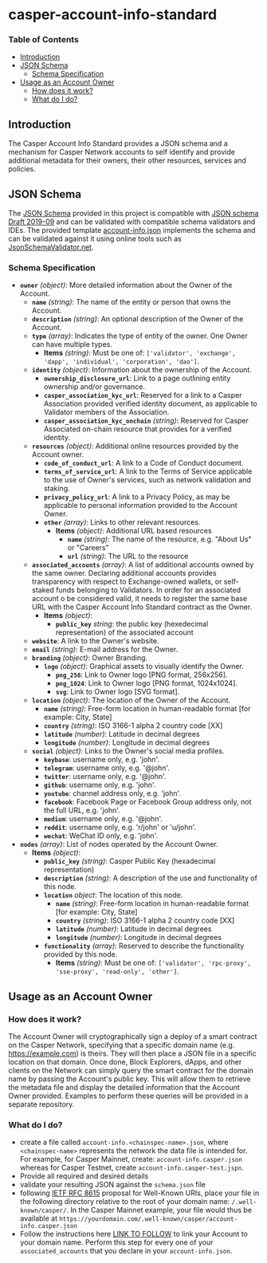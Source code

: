 # casper-account-info-standard

### Table of Contents

- [Introduction](#introduction)
- [JSON Schema](#json-schema)
  - [Schema Specification](#schema-specification)
- [Usage as an Account Owner](#usage-as-an-account-owner)
  - [How does it work?](#how-does-it-work)
  - [What do I do?](#what-do-i-do)

## Introduction

The Casper Account Info Standard provides a JSON schema and a mechanism for Casper Network accounts to
self identify and provide additional metadata for their owners, their other resources, services and policies.

## JSON Schema

The [JSON Schema](schema.json) provided in this project is compatible with
[JSON schema Draft 2019-09](https://json-schema.org/specification-links.html#2019-09-formerly-known-as-draft-8)
and can be validated with compatible schema validators and IDEs. 
The provided template [account-info.json](account-info.json) implements the schema and can be validated against 
it using online tools such as [JsonSchemaValidator.net](https://www.jsonschemavalidator.net/s/TYCUEe8S).

### Schema Specification

- **`owner`** *(object)*: More detailed information about the Owner of the Account.
    - **`name`** *(string)*: The name of the entity or person that owns the Account.
    - **`description`** *(string)*: An optional description of the Owner of the Account.
    - **`type`** *(array)*: Indicates the type of entity of the owner. One Owner can have multiple types.
        - **Items** *(string)*: Must be one of: `['validator', 'exchange', 'dapp', 'individual', 'corporation', 'dao']`.
    - **`identity`** *(object)*: Information about the ownership of the Account.
        - **`ownership_disclosure_url`**: Link to a page outlining entity ownership and/or governance. 
        - **`casper_association_kyc_url`**: Reserved for a link to a Casper Association provided verified identity document, as applicable to Validator members of the Association.
        - **`casper_association_kyc_onchain`** *(string)*: Reserved for Casper Associated on-chain resource that provides for a verified identity.
    - **`resources`** *(object)*: Additional online resources provided by the Account owner.
        - **`code_of_conduct_url`**: A link to a Code of Conduct document.
        - **`terms_of_service_url`**: A link to the Terms of Service applicable to the use of Owner's services, such as network validation and staking.
        - **`privacy_policy_url`**: A link to a Privacy Policy, as may be applicable to personal information provided to the Account Owner.
        - **`other`** *(array)*: Links to other relevant resources.
            - **Items** *(object)*: Additional URL based resources
                - **`name`** *(string)*: The name of the resource, e.g. "About Us" or "Careers"
                - **`url`** *(string)*: The URL to the resource
    - **`associated_accounts`** *(array)*: A list of additional accounts owned by the same owner. Declaring additional accounts provides transparency with respect to Exchange-owned wallets, or self-staked funds belonging to Validators. In order for an associated account o be considered valid, it needs to register the same base URL with the Casper Account Info Standard contract as the Owner.
        - **Items** *(object)*: 
            - **`public_key`** *string*: the public key (hexedecimal representation) of the associated account
    - **`website`**: A link to the Owner's website.
    - **`email`** *(string)*: E-mail address for the Owner.
    - **`branding`** *(object)*: Owner Branding.
        - **`logo`** *(object)*: Graphical assets to visually identify the Owner.
            - **`png_256`**: Link to Owner logo [PNG format, 256x256]. 
            - **`png_1024`**: Link to Owner logo [PNG format, 1024x1024].
            - **`svg`**: Link to Owner logo [SVG format].
    - **`location`** *(object)*: The location of the Owner of the Account.
        - **`name`** *(string)*: Free-form location in human-readable format [for example: City, State]
        - **`country`** *(string)*: ISO 3166-1 alpha 2 country code [XX]
        - **`latitude`** *(number)*: Latitude in decimal degrees
        - **`longitude`** *(number)*: Longitude in decimal degrees
    - **`social`** *(object)*: Links to the Owner's social media profiles.
        - **`keybase`**: username only, e.g. 'john'.
        - **`telegram`**: username only, e.g. '@john'. 
        - **`twitter`**: username only, e.g. '@john'.
        - **`github`**: username only, e.g. 'john'. 
        - **`youtube`**: channel address only, e.g. 'john'. 
        - **`facebook`**: Facebook Page or Facebook Group address only, not the full URL, e.g. 'john'.
        - **`medium`**: username only, e.g. '@john'. 
        - **`reddit`**: username only, e.g. 'r/john' or 'u/john'. 
        - **`wechat`**: WeChat ID only, e.g. 'john'. 
- **`nodes`** *(array)*: List of nodes operated by the Account Owner.
    - **Items** *(object)*: 
        - **`public_key`** *(string)*: Casper Public Key (hexadecimal representation)
        - **`description`** *(string)*: A description of the use and functionality of this node.
        - **`location`** *object*: The location of this node.
          - **`name`** *(string)*: Free-form location in human-readable format [for example: City, State]
          - **`country`** *(string)*: ISO 3166-1 alpha 2 country code [XX]
          - **`latitude`** *(number)*: Latitude in decimal degrees
          - **`longitude`** *(number)*: Longitude in decimal degrees         
        - **`functionality`** *(array)*: Reserved to describe the functionality provided by this node.
            - **Items** *(string)*: Must be one of: `['validator', 'rpc-proxy', 'sse-proxy', 'read-only', 'other']`.

## Usage as an Account Owner

### How does it work?

The Account Owner will cryptographically sign a deploy of a smart contract on the Casper Network, specifying that a specific domain name 
(e.g. https://example.com) is theirs. They will then place a JSON file in a specific location on that domain.
Once done, Block Explorers, dApps, and other clients on the Network can simply query the smart contract for the domain name 
by passing the Account's public key. This will allow them to retrieve the metadata file and display the detailed 
information that the Account Owner provided.
Examples to perform these queries will be provided in a separate repository.

### What do I do?

* create a file called `account-info.<chainspec-name>.json`, where `<chainspec-name>` represents the network the data file
  is intended for. For example, for Casper Mainnet, create: `account-info.casper.json` whereas for Casper Testnet, create
  `account-info.casper-test.jspn`. 
* Provide all required and desired details
* validate your resulting JSON against the `schema.json` file
* following [IETF RFC 8615](https://datatracker.ietf.org/doc/html/rfc8615) proposal for Well-Known URIs, place your
file in the following directory relative to the root of your domain name: `/.well-known/casper/`. In the Casper Mainnet example,
  your file would thus be available at `https://yourdomain.com/.well-known/casper/account-info.casper.json`
* Follow the instructions here [LINK TO FOLLOW]() to link your Account to your domain name. Perform this step for every
one of your `associated_accounts` that you declare in your `account-info.json`.
